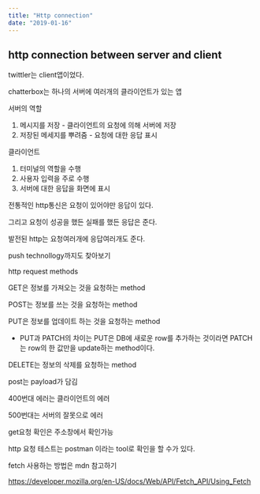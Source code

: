 ```yaml
---
title: "Http connection"
date: "2019-01-16"
---
```


## http connection between server and client

twittler는 client앱이었다.

chatterbox는 하나의 서버에 여러개의 클라이언트가 있는 앱

서버의 역할

1. 메시지를 저장 - 클라이언트의 요청에 의해 서버에 저장
2. 저장된 메세지를 뿌려줌 - 요청에 대한 응답 표시

클라이언트 

1. 터미널의 역할을 수행
2. 사용자 입력을 주로 수행
3. 서버에 대한 응답을 화면에 표시

전통적인 http통신은 요청이 있어야만 응답이 있다.

그리고 요청이 성공을 했든 실패를 했든 응답은 준다.

발전된 http는 요청여러개에 응답여러개도 준다.

push technollogy까지도 찾아보기



http request methods 

GET은 정보를 가져오는 것을 요청하는 method

POST는 정보를 쓰는 것을 요청하는 method

PUT은 정보를 업데이트 하는 것을 요청하는 method

- PUT과 PATCH의 차이는 PUT은 DB에 새로운 row를 추가하는 것이라면 PATCH는 row의 한 값만을 update하는 method이다.

DELETE는 정보의 삭제를 요청하는 method

post는 payload가 담김

400번대 에러는 클라이언트의 에러

500번대는 서버의 잘못으로 에러

get요청 확인은 주소창에서 확인가능

http 요청 테스트는 postman 이라는 tool로 확인을 할 수가 있다.

fetch 사용하는 방법은 mdn 참고하기

https://developer.mozilla.org/en-US/docs/Web/API/Fetch_API/Using_Fetch

